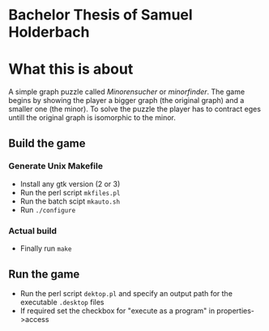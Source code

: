 # Bachelor Thesis of Samuel Holderbach

# What this is about
A simple graph puzzle called <i>Minorensucher</i> or <i>minorfinder</i>.
The game begins by showing the player a bigger graph (the original graph) and a smaller one (the minor). To solve the puzzle the player has to contract eges untill the original graph is isomorphic to the minor.

## Build the game
### Generate Unix Makefile
- Install any gtk version (2 or 3)
- Run the perl script `mkfiles.pl`
- Run the batch scipt `mkauto.sh`
- Run `./configure`
### Actual build
- Finally run `make`

## Run the game
- Run the perl script `dektop.pl` and specify an output path for the executable `.desktop` files
- If required set the checkbox for "execute as a program" in properties->access